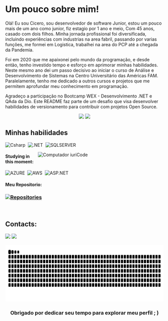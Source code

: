 # Um pouco sobre mim!

Olá! Eu sou Cicero, sou desenvolvedor de software Junior, estou um pouco mais de um ano como junior, fiz estagio por 1 ano e meio, Com 45 anos, casado com dois filhos. Minha jornada profissional foi diversificada, incluindo experiências com industrias na area fabril, passando por varias funções, me formei em Logistica, trabalhei na area do PCP até a chegada da Pandemia.


Foi em 2020 que me apaixonei pelo mundo da programação, e desde então, tenho investido tempo e esforço em aprimorar minhas habilidades. Neste mesmo ano dei um passo decisivo ao iniciar o curso de Análise e Desenvolvimento de Sistemas na Centro Universitário das Américas FAM. Paralelamente, tenho me dedicado a outros cursos e projetos que me permitem aprofundar meu conhecimento em programação.

Agradeço a participação no Bootcamp WEX - Desenvolvimento .NET e QAda da Dio. Este README faz parte de um desafio que visa desenvolver habilidades de versionamento para contribuir com projetos Open Source.


<p align="center">
    <img height="180em" src="https://github-readme-stats.vercel.app/api/top-langs/?username=cicerofer&layout=compact&langs_count=7&theme=transparent&bg_color=000&border_color=30A3DC&show_icons=true&icon_color=30A3DC&title_color=E94D5F&text_color=FFF"/>
    <img height="180em" src="https://github-readme-stats.vercel.app/api?username=cicerofer&theme=transparent&bg_color=000&border_color=30A3DC&show_icons=true&icon_color=30A3DC&title_color=E94D5F&text_color=FFF&rank_icon=github"/>
</p>



## Minhas habilidades

![Csharp](https://img.shields.io/badge/C%23-239120?style=for-the-badge&logo=c-sharp&logoColor=white)&nbsp;
![.NET](https://img.shields.io/badge/.NET-2C2D72?style=for-the-badge&logo=.net&logoColor=white)&nbsp;
![SQLSERVER](https://img.shields.io/badge/SQL_Server-CC2927?style=for-the-badge&logo=microsoftsqlserver&logoColor=white)&nbsp;

<img src="https://raw.githubusercontent.com/MicaelliMedeiros/micaellimedeiros/master/image/computer-illustration.png" min-width="400px" max-width="400px" width="400px" align="right" alt="Computador iuriCode">


#### Studying in this moment:

![AZURE](https://img.shields.io/badge/Azure-%230078D4.svg?style=for-the-badge&logo=microsoftazure&logoColor=white)&nbsp;
![AWS](https://img.shields.io/badge/AWS-e6e6c4?style=for-the-badge&logo=amazon)&nbsp;
![ASP.NET](https://img.shields.io/badge/ASP.NET-2C2D72?style=for-the-badge&logo=asp.net&logoColor=white)&nbsp;&nbsp;

#### Meu Repositorio:
<div alig="right">
   <h3 align="left"><a href="https://github.com/Cicerofer?tab=repositories"><img alt="Repositories" title="All Repositories" src="https://custom-icon-badges.herokuapp.com/badge/-%20Repositories-2962FF?style=for-the-badge&logoColor=white&logo=repo"/></a></h3>
</div>&nbsp;

## Contacts:
<div> 
<a href = "mailto:contato.ciceroferreira2010@hotmail.com"> <img src="https://img.shields.io/badge/-Hotmail-%23333?style=for-the-badge&logo=hotmail&logoColor=white" target="_blank"></a>
<a href="https://www.linkedin.com/in/cicero-ti/" target="_blank"><img src="https://img.shields.io/badge/-LinkedIn-%230077B5?style=for-the-badge&logo=linkedin&logoColor=white"  target="_blank"></a> 

</div>&nbsp;&nbsp;
 

  
  <div align="center"> 
   <img height="180em" src='https://github.com/GilmarMMJr/GilmarMMJr/blob/output/github-contribution-grid-snake.svg'
</div>   




### Obrigado por dedicar seu tempo para explorar meu perfil ; ) 
